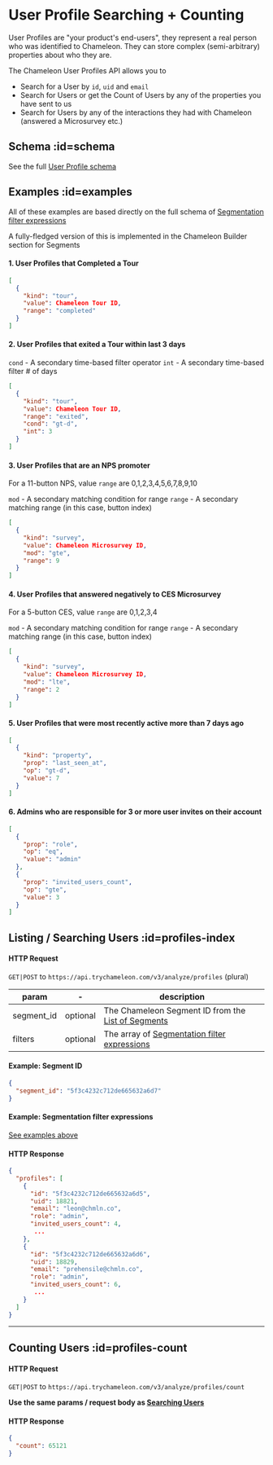 # User Profile Searching + Counting

User Profiles are "your product's end-users", they represent a real person who was identified to Chameleon. They can store complex (semi-arbitrary) properties about who they are. 

The Chameleon User Profiles API allows you to
 - Search for a User by `id`, `uid` and `email`
 - Search for Users or get the Count of Users by any of the properties you have sent to us
 - Search for Users by any of the interactions they had with Chameleon (answered a Microsurvey etc.)

## Schema :id=schema

See the full [User Profile schema](api/profiles.md?id=schema)

## Examples :id=examples

All of these examples are based directly on the full schema of [Segmentation filter expressions](concepts/filters.md)

A fully-fledged version of this is implemented in the Chameleon Builder section for Segments

#### 1. User Profiles that Completed a Tour

```json
[
  {
    "kind": "tour",
    "value": Chameleon Tour ID,
    "range": "completed"
  }
]
```

#### 2. User Profiles that exited a Tour within last 3 days

`cond` - A secondary time-based filter operator
`int` - A secondary time-based filter # of days

```json
[
  {
    "kind": "tour",
    "value": Chameleon Tour ID,
    "range": "exited",
    "cond": "gt-d",
    "int": 3
  }
]
```


#### 3. User Profiles that are an NPS promoter

For a 11-button NPS, value `range` are 0,1,2,3,4,5,6,7,8,9,10

`mod` - A secondary matching condition for range
`range` - A secondary matching range (in this case, button index)

```json
[
  {
    "kind": "survey",
    "value": Chameleon Microsurvey ID,
    "mod": "gte",
    "range": 9
  }
]
```

#### 4. User Profiles that answered negatively to CES Microsurvey

For a 5-button CES, value `range` are 0,1,2,3,4

`mod` - A secondary matching condition for range
`range` - A secondary matching range (in this case, button index)

```json
[
  {
    "kind": "survey",
    "value": Chameleon Microsurvey ID,
    "mod": "lte",
    "range": 2
  }
]
```

#### 5. User Profiles that were most recently active more than 7 days ago

```json
[
  {
    "kind": "property",
    "prop": "last_seen_at",
    "op": "gt-d",
    "value": 7
  }
]
```

#### 6. Admins who are responsible for 3 or more user invites on their account
        
```json
[
  {
    "prop": "role",
    "op": "eq",
    "value": "admin"
  },
  {
    "prop": "invited_users_count",
    "op": "gte",
    "value": 3 
  }
]
```

## Listing / Searching Users :id=profiles-index

#### HTTP Request
`GET|POST` to `https://api.trychameleon.com/v3/analyze/profiles` (plural)

| param | - | description |
|---|---|---|
| segment_id | optional | The Chameleon Segment ID from the [List of Segments](apis/segments.md) |
| filters | optional | The array of [Segmentation filter expressions](concepts/filters.md) |


#### Example: Segment ID
```json
{
  "segment_id": "5f3c4232c712de665632a6d7"
}
```

#### Example: Segmentation filter expressions

[See examples above](api/profiles-search.md?id=examples)

#### HTTP Response

```json
{
  "profiles": [
    {
      "id": "5f3c4232c712de665632a6d5",
      "uid": 18821,
      "email": "leon@chmln.co",
      "role": "admin",
      "invited_users_count": 4,
       ...
    },
    {
      "id": "5f3c4232c712de665632a6d6",
      "uid": 18829,
      "email": "prehensile@chmln.co",
      "role": "admin",
      "invited_users_count": 6,
       ...
    }
  ]
}
```

------

## Counting Users :id=profiles-count

#### HTTP Request
`GET|POST` to `https://api.trychameleon.com/v3/analyze/profiles/count`

**Use the same params / request body as [Searching Users](apis/profiles-search.md?id=profiles-index)**

#### HTTP Response

```json
{
  "count": 65121
}
```

